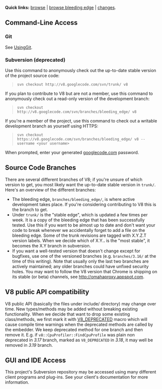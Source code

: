 **Quick links:** [browse](http://code.google.com/p/v8/source/browse) | [browse bleeding edge](http://code.google.com/p/v8/source/browse/branches/bleeding_edge) | [changes](https://chromium.googlesource.com/v8/v8.git).

## Command-Line Access ##

### Git ###
See [UsingGit](UsingGit.md).

### Subversion (deprecated) ###

Use this command to anonymously check out the up-to-date stable version of the project source code:

> `svn checkout http://v8.googlecode.com/svn/trunk/ v8`

If you plan to contribute to V8 but are not a member, use this command to anonymously check out a read-only version of the development branch:

> `svn checkout http://v8.googlecode.com/svn/branches/bleeding_edge/ v8`

If you're a member of the project, use this command to check out a writable development branch as yourself using HTTPS:

> `svn checkout https://v8.googlecode.com/svn/branches/bleeding_edge/ v8 --username <your username>`

When prompted, enter your generated [googlecode.com](http://code.google.com/hosting/settings) password.

## Source Code Branches ##

There are several different branches of V8; if you're unsure of which version to get, you most likely want the up-to-date stable version in `trunk/`. Here's an overview of the different branches:

  * The bleeding edge, `branches/bleeding_edge/`, is where active development takes place. If you're considering contributing to V8 this is the branch to get.
  * Under `trunk/` is the "stable edge", which is updated a few times per week. It is a copy of the bleeding edge that has been successfully tested. Use this if you want to be almost up to date and don't want your code to break whenever we accidentally forget to add a file on the bleeding edge. Some of the trunk revisions are tagged with X.Y.Z.T version labels. When we decide which of X.Y.**.** is the "most stable", it becomes the X.Y branch in subversion.
  * If you want a well-tested version that doesn't change except for bugfixes, use one of the versioned branches (e.g. `branches/3.16/` at the time of this writing). Note that usually only the last two branches are actively maintained; any older branches could have unfixed security holes. You may want to follow the V8 version that Chrome is shipping on its stable (or beta) channels, see http://omahaproxy.appspot.com.

## V8 public API compatibility ##

V8 public API (basically the files under include/ directory) may change over time. New types/methods may be added without breaking existing functionality. When we decide that want to drop some existing class/methods, we first mark it with [V8\_DEPRECATED](https://code.google.com/p/chromium/codesearch#search/&q=V8_DEPRECATED&sq=package:chromium&type=cs) macro which will cause compile time warnings when the deprecated methods are called by the embedder. We keep deprecated method for one branch and then remove it. E.g. if `v8::CpuProfiler::FindCpuProfile` was plain non deprecated in _3.17_ branch, marked as `V8_DEPRECATED` in _3.18_, it may well be removed in _3.19_ branch.


## GUI and IDE Access ##

This project's Subversion repository may be accessed using many different client programs and plug-ins. See your client's documentation for more information.